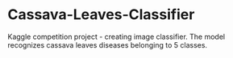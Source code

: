 # Cassava-Leaves-Classifier
Kaggle competition project - creating image classifier. The model recognizes cassava leaves diseases belonging to 5 classes.
